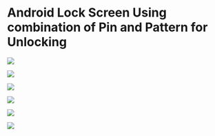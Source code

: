 # Android Lock Screen Using combination of Pin and Pattern for Unlocking

![](https://github.com/sneha-almeida/Android-Lock-Screen-Using-combination-of-Pin-and-Pattern-for-Unlocking/blob/main/ss-1.jpg)


![](https://github.com/sneha-almeida/Android-Lock-Screen-Using-combination-of-Pin-and-Pattern-for-Unlocking/blob/main/ss-2.jpg)


![](https://github.com/sneha-almeida/Android-Lock-Screen-Using-combination-of-Pin-and-Pattern-for-Unlocking/blob/main/ss-3.jpg)


![](https://github.com/sneha-almeida/Android-Lock-Screen-Using-combination-of-Pin-and-Pattern-for-Unlocking/blob/main/ss-4.jpg)


![](https://github.com/sneha-almeida/Android-Lock-Screen-Using-combination-of-Pin-and-Pattern-for-Unlocking/blob/main/ss-5.jpg)


![](https://github.com/sneha-almeida/Android-Lock-Screen-Using-combination-of-Pin-and-Pattern-for-Unlocking/blob/main/ss-6.jpg)

